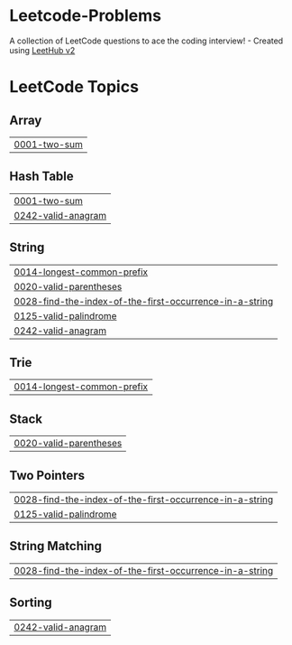# Leetcode-Problems
A collection of LeetCode questions to ace the coding interview! - Created using [LeetHub v2](https://github.com/arunbhardwaj/LeetHub-2.0)

<!---LeetCode Topics Start-->
# LeetCode Topics
## Array
|  |
| ------- |
| [0001-two-sum](https://github.com/Hariharan-Selvamuthukumar/Leetcode-Problems/tree/master/0001-two-sum) |
## Hash Table
|  |
| ------- |
| [0001-two-sum](https://github.com/Hariharan-Selvamuthukumar/Leetcode-Problems/tree/master/0001-two-sum) |
| [0242-valid-anagram](https://github.com/Hariharan-Selvamuthukumar/Leetcode-Problems/tree/master/0242-valid-anagram) |
## String
|  |
| ------- |
| [0014-longest-common-prefix](https://github.com/Hariharan-Selvamuthukumar/Leetcode-Problems/tree/master/0014-longest-common-prefix) |
| [0020-valid-parentheses](https://github.com/Hariharan-Selvamuthukumar/Leetcode-Problems/tree/master/0020-valid-parentheses) |
| [0028-find-the-index-of-the-first-occurrence-in-a-string](https://github.com/Hariharan-Selvamuthukumar/Leetcode-Problems/tree/master/0028-find-the-index-of-the-first-occurrence-in-a-string) |
| [0125-valid-palindrome](https://github.com/Hariharan-Selvamuthukumar/Leetcode-Problems/tree/master/0125-valid-palindrome) |
| [0242-valid-anagram](https://github.com/Hariharan-Selvamuthukumar/Leetcode-Problems/tree/master/0242-valid-anagram) |
## Trie
|  |
| ------- |
| [0014-longest-common-prefix](https://github.com/Hariharan-Selvamuthukumar/Leetcode-Problems/tree/master/0014-longest-common-prefix) |
## Stack
|  |
| ------- |
| [0020-valid-parentheses](https://github.com/Hariharan-Selvamuthukumar/Leetcode-Problems/tree/master/0020-valid-parentheses) |
## Two Pointers
|  |
| ------- |
| [0028-find-the-index-of-the-first-occurrence-in-a-string](https://github.com/Hariharan-Selvamuthukumar/Leetcode-Problems/tree/master/0028-find-the-index-of-the-first-occurrence-in-a-string) |
| [0125-valid-palindrome](https://github.com/Hariharan-Selvamuthukumar/Leetcode-Problems/tree/master/0125-valid-palindrome) |
## String Matching
|  |
| ------- |
| [0028-find-the-index-of-the-first-occurrence-in-a-string](https://github.com/Hariharan-Selvamuthukumar/Leetcode-Problems/tree/master/0028-find-the-index-of-the-first-occurrence-in-a-string) |
## Sorting
|  |
| ------- |
| [0242-valid-anagram](https://github.com/Hariharan-Selvamuthukumar/Leetcode-Problems/tree/master/0242-valid-anagram) |
<!---LeetCode Topics End-->